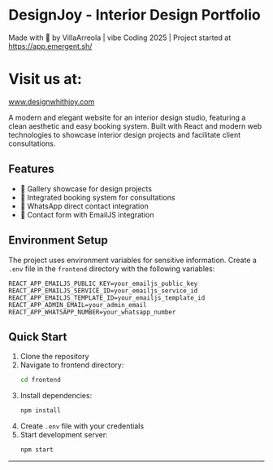# DesignJoy - Interior Design Portfolio

Made with 💜 by VillaArreola | vibe Coding 2025 |
Project started at https://app.emergent.sh/

# Visit us at:
www.designwhithjoy.com

A modern and elegant website for an interior design studio, featuring a clean aesthetic and easy booking system. Built with React and modern web technologies to showcase interior design projects and facilitate client consultations.

## Features

- 📸 Gallery showcase for design projects
- 📅 Integrated booking system for consultations
- 💬 WhatsApp direct contact integration
- 📧 Contact form with EmailJS integration


## Environment Setup

The project uses environment variables for sensitive information. Create a `.env` file in the `frontend` directory with the following variables:

```env
REACT_APP_EMAILJS_PUBLIC_KEY=your_emailjs_public_key
REACT_APP_EMAILJS_SERVICE_ID=your_emailjs_service_id
REACT_APP_EMAILJS_TEMPLATE_ID=your_emailjs_template_id
REACT_APP_ADMIN_EMAIL=your_admin_email
REACT_APP_WHATSAPP_NUMBER=your_whatsapp_number
```

## Quick Start

1. Clone the repository
2. Navigate to frontend directory:
   ```bash
   cd frontend
   ```
3. Install dependencies:
   ```bash
   npm install
   ```
4. Create `.env` file with your credentials
5. Start development server:
   ```bash
   npm start
   ```

---

